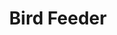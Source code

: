 ---
title: Bird Feeder
takenAt: '2022-02-11T08:52:25.000Z'
license: CC BY-ND 4.0
video:
  youtube: sbq_UBl30bM
tags:
  - Trondheim

---